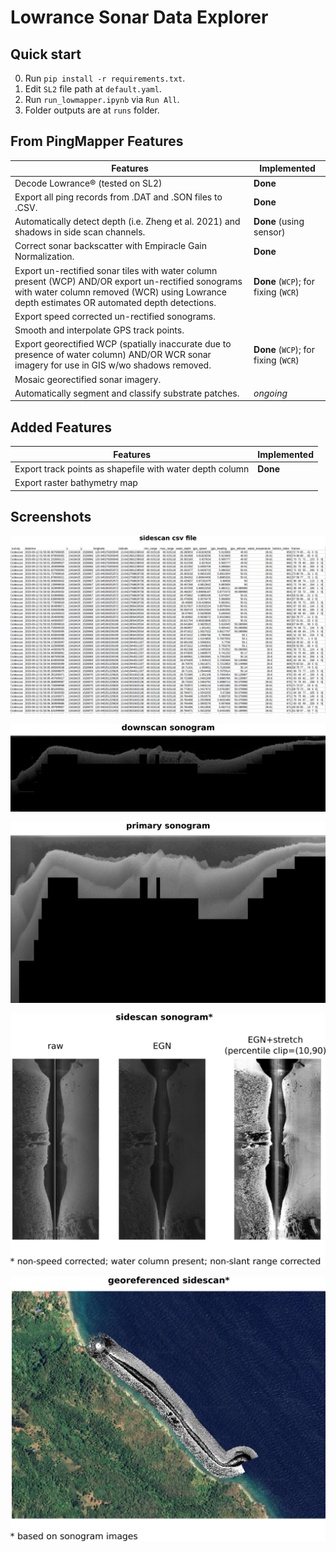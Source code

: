 # Lowrance Sonar Data Explorer

## Quick start
0. Run `pip install -r requirements.txt`.
1. Edit `SL2` file path at `default.yaml`.
2. Run `run_lowmapper.ipynb` via `Run All`.
3. Folder outputs are at `runs` folder.

## From PingMapper Features

| Features | Implemented |
| --- | ----------- |
| Decode Lowrance® (tested on SL2) | **Done** |
| Export all ping records from .DAT and .SON files to .CSV. | **Done** | 
| Automatically detect depth (i.e. Zheng et al. 2021) and shadows in side scan channels. | **Done** (using sensor) |
| Correct sonar backscatter with Empiracle Gain Normalization. | **Done** |
| Export un-rectified sonar tiles with water column present (WCP) AND/OR export un-rectified sonograms with water column removed (WCR) using Lowrance depth estimates OR automated depth detections. | **Done** (`WCP`); for fixing (`WCR`) |
| Export speed corrected un-rectified sonograms. |
| Smooth and interpolate GPS track points. |
Export georectified WCP (spatially inaccurate due to presence of water column) AND/OR WCR sonar imagery for use in GIS w/wo shadows removed. | **Done** (`WCP`); for fixing (`WCR`) |
| Mosaic georectified sonar imagery. | |
| Automatically segment and classify substrate patches. | *ongoing* |


## Added Features
| Features | Implemented |
| - | - |
| Export track points as shapefile with water depth column | **Done** |
| Export raster bathymetry map | |

## Screenshots

![](images/csv.png)

![](images/downscan.png)

![](images/primary.png)

![](images/sidescan.png)

![](images/sidescan2.png)